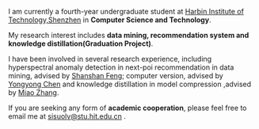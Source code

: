 I am currently a fourth-year undergraduate student at [Harbin Institute of Technology,Shenzhen](https://www.hitsz.edu.cn/index.html) in **Computer Science and Technology**.

My research interest includes **data mining, recommendation system and knowledge distillation(Graduation Project)**.

I have been involved in several research experience, including hyperspectral anomaly detection in next-poi recommendation in data mining, advised by [Shanshan Feng](https://scholar.google.com.sg/citations?user=yX-lswoAAAAJ&hl=en); computer version, advised by [Yongyong Chen](http://faculty.hitsz.edu.cn/chenyongyong) and knowledge distillation in model compression ,advised by [Miao Zhang](http://faculty.hitsz.edu.cn/zhangmiao).

If you are seeking any form of **academic cooperation**, please feel free to email me at sisuolv@stu.hit.edu.cn .
